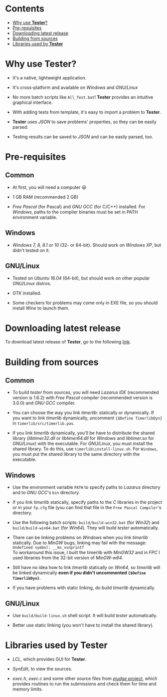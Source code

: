 # Contents

* [Why use **Tester**?](#why-use-tester)
* [Pre-requisites](#pre-requisites)
* [Downloading latest release](#downloading-latest-release)
* [Building from sources](#building-from-sources)
* [Libraries used by **Tester**](#libraries-used-by-tester)

# Why use **Tester**?

* It's a native, lightweight application.

* It's cross-platform and available on _Windows_ and _GNU/Linux_

* No more batch scripts like `All_Test.bat`! **Tester** provides an intuitive graphical interface.

* With adding tests from template, it's easy to import a problem to **Tester**.

* **Tester** uses _JSON_ to save problems' properties, so they can be easily parsed.

* Testing results can be saved to _JSON_ and can be easily parsed, too.

# Pre-requisites

## Common

* At first, you will need a computer 😃

* 1 GB RAM (recommended 2 GB)

* _Free Pascal_ (for Pascal) and _GNU GCC_ (for C/C++) installed. For _Windows_, paths to the compiler binaries must be set in PATH environment variable.

## Windows

* _Windows 7, 8, 8.1 or 10_ (32- or 64-bit). Should work on _Windows XP_, but didn't tested on it.

## GNU/Linux

* Tested on _Ubuntu 16.04_ (64-bit), but should work on other popular _GNU/Linux_ distros.

* _GTK_ installed.

* Some checkers for problems may come only in EXE file, so you should install _Wine_ to launch them.

# Downloading latest release

To download latest release of **Tester**, go to the following [link](https://github.com/alex65536/tester/releases/latest).

# Building from sources

## Common

* To build _tester_ from sources, you will need _Lazarus IDE_ (recommended version is 1.6.2) with _Free Pascal_ compiler (recommended version is 3.0.0) and _GNU GCC_ compiler.

* You can choose the way you link _timerlib_: statically or dynamically. If you want to link _timerlib_ dynamically, uncomment `{$Define TimerlibDyn}` in `timerlib/src/timerlib.pas`.

* If you link _timerlib_ dynamically, you'll be have to distribute the shared library (_libtimer32.dll_ or _libtimer64.dll_ for _Windows_ and _libtimer.so_ for _GNU/Linux_) with the executable. For _GNU/Linux_, you must install the shared library. To do this, use `timerlib\install-linux.sh`. For `Windows`, you must put the shared library to the same directory with the executable.

## Windows

* Use the environment variable `PATH` to specify paths to _Lazarus_ directory and to _GNU GCC_'s `bin` directory.

* If you link _timerlib_ statically, specify paths to the _C_ libraries in the project or in your `fp.cfg` file (you can find that file in the `Free Pascal Compiler`'s directory.  

* Use the following batch scripts: `build/build-win32.bat` (for _Win32_) and `build/build-win64.bat` (for _Win64_). They will build _tester_ automatically.

* There can be linking problems on _Windows_ when you link _timerlib_ statically. Due to _MinGW_ bugs, linking may fail with the message:  
  `Undefined symbol: __ms_vsnprintf`  
  To workaround this issue, I built the timerlib with _MinGW32_ and in _FPC_ I used libraries from the 32-bit version of _MinGW-w64_.
  
* Still have no idea how to link _timerlib_ statically on _Win64_, so _timerlib_ will be linked dynamically **even if you didn't uncommented `{$Define TimerlibDyn}`**.

* If you have problems with static linking, do build _timerlib_ dynamically.

## GNU/Linux

* Use `build/build-linux.sh` shell script. It will build _tester_ automatically.

* Better use static linking (you won't have to install the shared library).
  
# Libraries used by **Tester**

* _LCL_, which provides GUI for **Tester**.

* _SynEdit_, to view the sources.

* _exec.h_, _exec.c_ and some other source files from [_ejudge_ project](https://ejudge.ru/), which provides routines to run the submissions and check them for time and memory limits.

